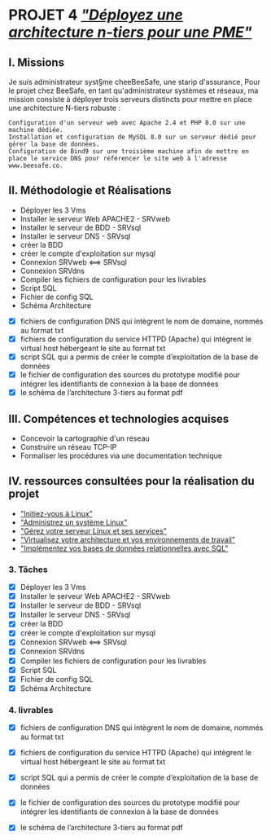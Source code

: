# PROJET 4 ***["Déployez une architecture n-tiers pour une PME"](https://openclassrooms.com/fr/paths/734/projects/1382/assignment)***

## I. Missions

Je suis administrateur syst§me cheeBeeSafe, une starip d'assurance, 
Pour le projet chez BeeSafe, en tant qu'administrateur systèmes et réseaux, ma mission consiste à déployer trois serveurs distincts pour mettre en place une architecture N-tiers robuste :

    Configuration d'un serveur web avec Apache 2.4 et PHP 8.0 sur une machine dédiée.
    Installation et configuration de MySQL 8.0 sur un serveur dédié pour gérer la base de données.
    Configuration de Bind9 sur une troisième machine afin de mettre en place le service DNS pour référencer le site web à l'adresse www.beesafe.co.

## II. Méthodologie et Réalisations

- Déployer les 3 Vms
- Installer le serveur Web APACHE2 - SRVweb
- Installer le serveur de BDD - SRVsql
- Installer le serveur DNS - SRVsql
- créer la BDD
- créer le compte d'exploitation sur mysql
- Connexion SRVweb <==> SRVsql
- Connexion SRVdns
- Compiler les fichiers de configuration pour les livrables
- Script SQL
- Fichier de config SQL
- Schéma Architecture

- [x] fichiers de configuration DNS qui intègrent le nom de domaine, nommés au format txt
- [x] fichiers de configuration du service HTTPD (Apache) qui intègrent le virtual host hébergeant le site au format txt
- [x] script SQL qui a permis de créer le compte d’exploitation de la base de données
- [x] le fichier de configuration des sources du prototype modifié pour intégrer les identifiants de connexion à la base de données
- [x] le schéma de l’architecture 3-tiers au format pdf

## III. Compétences et technologies acquises

- Concevoir la cartographie d'un réseau
- Construire un réseau TCP-IP
- Formaliser les procédures via une documentation technique

## IV. ressources consultées pour la réalisation du projet

- ["Initiez-vous à Linux"](https://openclassrooms.com/fr/courses/7170491-initiez-vous-a-linux)
- ["Administrez un système Linux"](https://openclassrooms.com/fr/courses/7274161-administrez-un-systeme-linux)
- ["Gérez votre serveur Linux et ses services"](https://openclassrooms.com/fr/courses/1733551-gerez-votre-serveur-linux-et-ses-services)
- ["Virtualisez votre architecture et vos environnements de travail"](https://openclassrooms.com/fr/courses/2035806-virtualisez-votre-architecture-et-vos-environnements-de-travail)
- ["Implémentez vos bases de données relationnelles avec SQL"](https://openclassrooms.com/fr/courses/6971126-implementez-vos-bases-de-donnees-relationnelles-avec-sql)


### 3. Tâches

- [x] Déployer les 3 Vms
- [x] Installer le serveur Web APACHE2 - SRVweb
- [x] Installer le serveur de BDD - SRVsql
- [x] Installer le serveur DNS - SRVsql
- [x] créer la BDD
- [x] créer le compte d'exploitation sur mysql
- [x] Connexion SRVweb <==> SRVsql
- [x] Connexion SRVdns
- [x] Compiler les fichiers de configuration pour les livrables
- [x] Script SQL
- [x] Fichier de config SQL
- [x] Schéma Architecture

### 4. livrables

- [x] fichiers de configuration DNS qui intègrent le nom de domaine, nommés au format txt
- [x] fichiers de configuration du service HTTPD (Apache) qui intègrent le virtual host hébergeant le site au format txt
- [x] script SQL qui a permis de créer le compte d’exploitation de la base de données
- [x] le fichier de configuration des sources du prototype modifié pour intégrer les identifiants de connexion à la base de données
- [x] le schéma de l’architecture 3-tiers au format pdf

